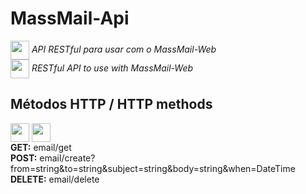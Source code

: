 # MassMail-Api

<img src="https://cdn.countryflags.com/thumbs/brazil/flag-400.png" heigth="30px" width="30px" align="center" /> _API RESTful para usar com o MassMail-Web_<br />
<img src="https://cdn.countryflags.com/thumbs/united-kingdom/flag-400.png" heigth="30px" width="30px" align="center" /> _RESTful API to use with MassMail-Web_

## Métodos HTTP / HTTP methods

<img src="https://cdn.countryflags.com/thumbs/brazil/flag-400.png" heigth="30px" width="30px" align="center" /> <img src="https://cdn.countryflags.com/thumbs/united-kingdom/flag-400.png" heigth="30px" width="30px" align="center" /><br />
**GET:** email/get<br />
**POST:** email/create?from=string&to=string&subject=string&body=string&when=DateTime<br />
**DELETE:** email/delete
